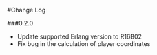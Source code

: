 #Change Log

###0.2.0

* Update supported Erlang version to R16B02
* Fix bug in the calculation of player coordinates

